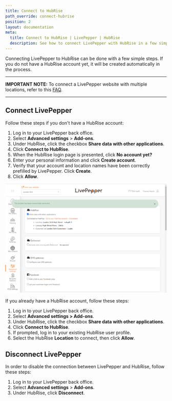 ```yaml
---
title: Connect to HubRise
path_override: connect-hubrise
position: 2
layout: documentation
meta:
  title: Connect to HubRise | LivePepper | HubRise
  description: See how to connect LivePepper with HubRise in a few simple steps. HubRise transmits your LivePepper orders into your EPOS and other apps you use every day.
---
```


Connecting LivePepper to HubRise can be done with a few simple steps. If you do not have a HubRise account yet, it will be created automatically in the process.

---

**IMPORTANT NOTE:** To connect a LivePepper website with multiple locations, refer to this [FAQ](/apps/livepepper/faqs/connect-branches-hubrise-accounts).

---

## Connect LivePepper

Follow these steps if you don't have a HubRise account:

1. Log in to your LivePepper back office.
2. Select **Advanced settings** > **Add-ons**.
3. Under HubRise, click the checkbox **Share data with other applications**.
4. Click **Connect to HubRise**.
5. When the HubRise login page is presented, click **No account yet?**
6. Enter your personal information and click **Create account**.
7. Verify that your account and location names have been correctly prefilled by LivePepper. Click **Create**.
8. Click **Allow**.

![Connection to HubRise - Connected](./images/006-hubrise-connection-confirmed.png)

If you already have a HubRise account, follow these steps:

1. Log in to your LivePepper back office.
2. Select **Advanced settings > Add-ons**.
3. Under HubRise, click the checkbox **Share data with other applications**.
4. Click **Connect to HubRise**.
5. If prompted, log in to your existing HubRise user profile.
6. Select the HubRise **Location** to connect, then click **Allow**.

## Disconnect LivePepper

In order to disable the connection between LivePepper and HubRise, follow these steps:

1. Log in to your LivePepper back office.
2. Select **Advanced settings** > **Add-ons**.
3. Under HubRise, click **Disconnect**.
